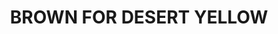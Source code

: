 ---
title: "BROWN FOR DESERT YELLOW "
price: "500" 
desc: "Filteri 35mL"
img_path: "/assets/img/A.MIG-1504.jpg"
brand: AMMO
available: true
special_offer: false
new: false
soon: false
cat: "Weathering"
subcat: "wet-filteri"
subsubcat: "wet-filteri"
sifra: "A.MIG-1504"
---